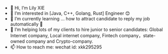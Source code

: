 - 👋 Hi, I’m Lily XIE
- 👀 I’m interested in [Java, C++, Golang, Rust] Engineer 😊
- 🌱 I’m currently learning ... how to attract candidate to reply my job automatically 🤣
- 💞️ I’m helping lots of my clients to hire junior to senior candidates: Global Internet company, Local internet company, Fintech company，state-owned company and Crypto-company. 
- 📫 How to reach me: wechat id: xkk295295

<!---
Xkk2411/Xkk2411 is a ✨ special ✨ repository because its `README.md` (this file) appears on your GitHub profile.
You can click the Preview link to take a look at your changes.
--->
